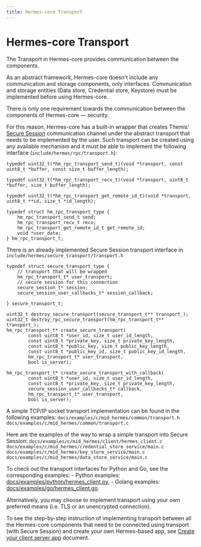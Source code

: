 ```yaml
---
title: Hermes-core Transport
---
```


# Hermes-core Transport

The Transport in Hermes-core provides communication between the components.

As an abstract framework, Hermes-core doesn't include any communication and storage components, only interfaces. Communication and storage entities (Data store, Credential store, Keystore) must be implemented before using Hermes-core.

There is only one requirement towards the communication between the components of Hermes-core — security.

For this reason, Hermes-core has a built-in wrapper that creates Themis' [Secure Session](https://docs.cossacklabs.com/pages/secure-session-cryptosystem/) communication channel under the abstract transport that needs to be implemented by the user. Such transport can be created using any available mechanism and it must be able to implement the following interface (`include/hermes/rpc/transport.h`):

```
typedef uint32_t(*hm_rpc_transport_send_t)(void *transport, const uint8_t *buffer, const size_t buffer_length);

typedef uint32_t(*hm_rpc_transport_recv_t)(void *transport, uint8_t *buffer, size_t buffer_length);

typedef uint32_t(*hm_rpc_transport_get_remote_id_t)(void *transport, uint8_t **id, size_t *id_length);

typedef struct hm_rpc_transport_type {
    hm_rpc_transport_send_t send;
    hm_rpc_transport_recv_t recv;
    hm_rpc_transport_get_remote_id_t get_remote_id;
    void *user_data;
} hm_rpc_transport_t;
```

There is an already implemented Secure Session transport interface in `include/hermes/secure_transport/transport.h`

```
typedef struct secure_transport_type {
    // transport that will be wrapped
    hm_rpc_transport_t* user_transport;
    // secure session for this connection
    secure_session_t* session;
    secure_session_user_callbacks_t* session_callback;

} secure_transport_t;

uint32_t destroy_secure_transport(secure_transport_t** transport_);
uint32_t destroy_rpc_secure_transport(hm_rpc_transport_t** transport_);
hm_rpc_transport_t* create_secure_transport(
        const uint8_t *user_id, size_t user_id_length,
        const uint8_t *private_key, size_t private_key_length,
        const uint8_t *public_key, size_t public_key_length,
        const uint8_t *public_key_id, size_t public_key_id_length,
        hm_rpc_transport_t* user_transport,
        bool is_server);

hm_rpc_transport_t* create_secure_transport_with_callback(
        const uint8_t *user_id, size_t user_id_length,
        const uint8_t *private_key, size_t private_key_length,
        secure_session_user_callbacks_t* callback,
        hm_rpc_transport_t* user_transport,
        bool is_server);
```

A simple TCP/IP socket transport implementation can be found in the following examples:
`docs/examples/c/mid_hermes/common/transport.h`
`docs/examples/c/mid_hermes/common/transport.c`

Here are the examples of the way to wrap a simple transport into Secure Session: 
`docs/examples/c/mid_hermes/client/hermes_client.c` 
`docs/examples/c/mid_hermes/credential_store_service/main.c` 
`docs/examples/c/mid_hermes/key_store_service/main.c` 
`docs/examples/c/mid_hermes/data_store_service/main.c`

To check out the transport interfaces for Python and Go, see the corresponding examples: - Python examples: [docs/examples/python/hermes_client.py](https://github.com/cossacklabs/hermes-core/blob/master/docs/examples/python/hermes_client.py), - Golang examples: [docs/examples/go/hermes_client.go](https://github.com/cossacklabs/hermes-core/blob/master/docs/examples/go/hermes_client.go).

Alternatively, you may choose to implement transport using your own preferred means (i.e. TLS or an unencrypted connection).

To see the step-by-step instruction of implementing transport between all the Hermes-core components that need to be connected using transport (with Secure Session) and create your own Hermes-based app, see [Create your client server app](https://docs.cossacklabs.com/pages/create-your-client-server-app-step-by-step/) document.
